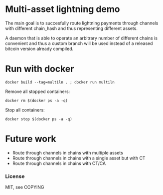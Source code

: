 
# Multi-asset lightning demo

The main goal is to succesfully route lightning payments through
channels with different chain_hash and thus representing different
assets.

A daemon that is able to operate an arbitrary number of different
chains is convenient and thus a custom branch will be used instead of
a released bitcoin version already compiled.

# Run with docker

```
docker build --tag=multiln . ; docker run multiln
```

Remove all stopped containers:

```
docker rm $(docker ps -a -q)
```

Stop all containers:

```
docker stop $(docker ps -a -q)
```

# Future work

- Route through channels in chains with multiple assets
- Route through channels in chains with a single asset but with CT
- Route through channels in chains with CT/CA

### License

MIT, see COPYING
